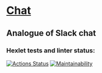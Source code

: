 [Chat](https://frontend-project-12-production-1509.up.railway.app/)
========================
Analogue of Slack chat
-------------------------
### Hexlet tests and linter status:
[![Actions Status](https://github.com/shalimovVladislav/frontend-project-12/workflows/hexlet-check/badge.svg)](https://github.com/shalimovVladislav/frontend-project-12/actions)
[![Maintainability](https://api.codeclimate.com/v1/badges/a7df1f5afc64f6712fc2/maintainability)](https://codeclimate.com/github/shalimovVladislav/frontend-project-12/maintainability)
